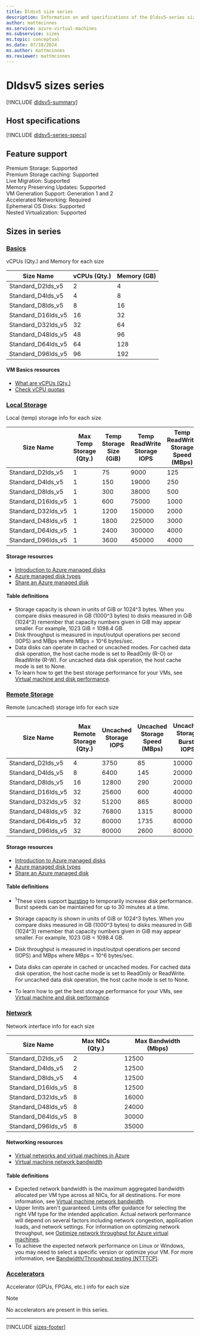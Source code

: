 ```yaml
---
title: Dldsv5 size series
description: Information on and specifications of the Dldsv5-series sizes
author: mattmcinnes
ms.service: azure-virtual-machines
ms.subservice: sizes
ms.topic: conceptual
ms.date: 07/18/2024
ms.author: mattmcinnes
ms.reviewer: mattmcinnes
---
```


# Dldsv5 sizes series

[!INCLUDE [dldsv5-summary](./includes/dldsv5-series-summary.md)]

## Host specifications
[!INCLUDE [dldsv5-series-specs](./includes/dldsv5-series-specs.md)]

## Feature support
Premium Storage: Supported<br>
Premium Storage caching: Supported<br>
Live Migration: Supported<br>
Memory Preserving Updates: Supported<br>
VM Generation Support: Generation 1 and 2<br>
Accelerated Networking: Required <br>
Ephemeral OS Disks: Supported <br>
Nested Virtualization: Supported <br>

## Sizes in series

### [Basics](#tab/sizebasic)

vCPUs (Qty.) and Memory for each size

| Size Name | vCPUs (Qty.) | Memory (GB) |
| --- | --- | --- |
| Standard_D2lds_v5 | 2 | 4 |
| Standard_D4lds_v5 | 4 | 8 |
| Standard_D8lds_v5 | 8 | 16 |
| Standard_D16lds_v5 | 16 | 32 |
| Standard_D32lds_v5 | 32 | 64 |
| Standard_D48lds_v5 | 48 | 96 |
| Standard_D64lds_v5 | 64 | 128 |
| Standard_D96lds_v5 | 96 | 192 |

#### VM Basics resources
- [What are vCPUs (Qty.)](../../../virtual-machines/managed-disks-overview.md)
- [Check vCPU quotas](../../../virtual-machines/quotas.md)

### [Local Storage](#tab/sizestoragelocal)

Local (temp) storage info for each size

| Size Name | Max Temp Storage (Qty.) | Temp Storage Size (GiB) | Temp ReadWrite Storage IOPS | Temp ReadWrite Storage Speed (MBps) |
| --- | --- | --- | --- | --- |
| Standard_D2lds_v5 | 1 | 75 | 9000 | 125 |
| Standard_D4lds_v5 | 1 | 150 | 19000 | 250 |
| Standard_D8lds_v5 | 1 | 300 | 38000 | 500 |
| Standard_D16lds_v5 | 1 | 600 | 75000 | 1000 |
| Standard_D32lds_v5 | 1 | 1200 | 150000 | 2000 |
| Standard_D48lds_v5 | 1 | 1800 | 225000 | 3000 |
| Standard_D64lds_v5 | 1 | 2400 | 300000 | 4000 |
| Standard_D96lds_v5 | 1 | 3600 | 450000 | 4000 |

#### Storage resources
- [Introduction to Azure managed disks](../../../virtual-machines/managed-disks-overview.md)
- [Azure managed disk types](../../../virtual-machines/disks-types.md)
- [Share an Azure managed disk](../../../virtual-machines/disks-shared.md)

#### Table definitions
- Storage capacity is shown in units of GiB or 1024^3 bytes. When you compare disks measured in GB (1000^3 bytes) to disks measured in GiB (1024^3) remember that capacity numbers given in GiB may appear smaller. For example, 1023 GiB = 1098.4 GB.
- Disk throughput is measured in input/output operations per second (IOPS) and MBps where MBps = 10^6 bytes/sec.
- Data disks can operate in cached or uncached modes. For cached data disk operation, the host cache mode is set to ReadOnly (R-O) or ReadWrite (R-W). For uncached data disk operation, the host cache mode is set to None.
- To learn how to get the best storage performance for your VMs, see [Virtual machine and disk performance](../../../virtual-machines/disks-performance.md).

### [Remote Storage](#tab/sizestorageremote)

Remote (uncached) storage info for each size

| Size Name | Max Remote Storage (Qty.) | Uncached Storage IOPS | Uncached Storage Speed (MBps) | Uncached Storage Burst<sup>1</sup> IOPS | Uncached Storage Burst<sup>1</sup> Speed (MBps) |
| --- | --- | --- | --- | --- | --- |
| Standard_D2lds_v5 | 4 | 3750 | 85 | 10000 | 1200 |
| Standard_D4lds_v5 | 8 | 6400 | 145 | 20000 | 1200 |
| Standard_D8lds_v5 | 16 | 12800 | 290 | 20000 | 1200 |
| Standard_D16lds_v5 | 32 | 25600 | 600 | 40000 | 1200 |
| Standard_D32lds_v5 | 32 | 51200 | 865 | 80000 | 2000 |
| Standard_D48lds_v5 | 32 | 76800 | 1315 | 80000 | 3000 |
| Standard_D64lds_v5 | 32 | 80000 | 1735 | 80000 | 3000 |
| Standard_D96lds_v5 | 32 | 80000 | 2600 | 80000 | 4000 |

#### Storage resources
- [Introduction to Azure managed disks](../../../virtual-machines/managed-disks-overview.md)
- [Azure managed disk types](../../../virtual-machines/disks-types.md)
- [Share an Azure managed disk](../../../virtual-machines/disks-shared.md)

#### Table definitions
- <sup>1</sup>These sizes support [bursting](../../disk-bursting.md) to temporarily increase disk performance. Burst speeds can be maintained for up to 30 minutes at a time.

- Storage capacity is shown in units of GiB or 1024^3 bytes. When you compare disks measured in GB (1000^3 bytes) to disks measured in GiB (1024^3) remember that capacity numbers given in GiB may appear smaller. For example, 1023 GiB = 1098.4 GB.
- Disk throughput is measured in input/output operations per second (IOPS) and MBps where MBps = 10^6 bytes/sec.
- Data disks can operate in cached or uncached modes. For cached data disk operation, the host cache mode is set to ReadOnly or ReadWrite. For uncached data disk operation, the host cache mode is set to None.
- To learn how to get the best storage performance for your VMs, see [Virtual machine and disk performance](../../../virtual-machines/disks-performance.md).


### [Network](#tab/sizenetwork)

Network interface info for each size

| Size Name | Max NICs (Qty.) | Max Bandwidth (Mbps) |
| --- | --- | --- |
| Standard_D2lds_v5 | 2 | 12500 |
| Standard_D4lds_v5 | 2 | 12500 |
| Standard_D8lds_v5 | 4 | 12500 |
| Standard_D16lds_v5 | 8 | 12500 |
| Standard_D32lds_v5 | 8 | 16000 |
| Standard_D48lds_v5 | 8 | 24000 |
| Standard_D64lds_v5 | 8 | 30000 |
| Standard_D96lds_v5 | 8 | 35000 |

#### Networking resources
- [Virtual networks and virtual machines in Azure](/azure/virtual-network/network-overview)
- [Virtual machine network bandwidth](/azure/virtual-network/virtual-machine-network-throughput)

#### Table definitions
- Expected network bandwidth is the maximum aggregated bandwidth allocated per VM type across all NICs, for all destinations. For more information, see [Virtual machine network bandwidth](/azure/virtual-network/virtual-machine-network-throughput)
- Upper limits aren't guaranteed. Limits offer guidance for selecting the right VM type for the intended application. Actual network performance will depend on several factors including network congestion, application loads, and network settings. For information on optimizing network throughput, see [Optimize network throughput for Azure virtual machines](/azure/virtual-network/virtual-network-optimize-network-bandwidth). 
-  To achieve the expected network performance on Linux or Windows, you may need to select a specific version or optimize your VM. For more information, see [Bandwidth/Throughput testing (NTTTCP)](/azure/virtual-network/virtual-network-bandwidth-testing).

### [Accelerators](#tab/sizeaccelerators)

Accelerator (GPUs, FPGAs, etc.) info for each size

> [!NOTE]
> No accelerators are present in this series.

---

[!INCLUDE [sizes-footer](../includes/sizes-footer.md)]


